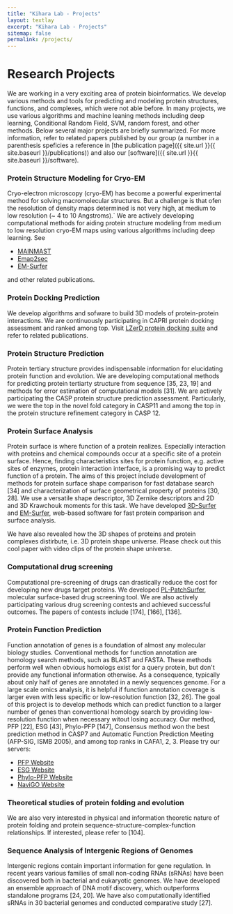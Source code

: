 ```yaml
---
title: "Kihara Lab - Projects"
layout: textlay
excerpt: "Kihara Lab - Projects"
sitemap: false
permalink: /projects/
---
```


# Research Projects

We are working in a very exciting area of protein bioinformatics. We develop various methods and tools for predicting and modeling protein structures, functions, and complexes, which were not able before. In many projects, we use various algorithms and machine leaning methods including deep learning, Conditional Random Field, SVM, random forest, and other methods. 
Below several major projects are briefly summarized. For more information, refer to related papers published by our group (a number in a parenthesis speficies a reference in [the publication page]({{ site.url }}{{ site.baseurl }}/publications)) and also our [software]({{ site.url }}{{ site.baseurl }}/software).

### Protein Structure Modeling for Cryo-EM

Cryo-electron microscopy (cryo-EM) has become a powerful experimental method for solving macromolecular structures. But a challenge is that ofen the resolution of density maps determined is not very high, at medium to low resolution (~ 4 to 10 Angstroms).` We are actively developing computational methods for aiding protein structure modeling from medium to low resolution cryo-EM maps using various algorithms including deep learning. See

- [MAINMAST](https://kiharalab.org/emsuites/mainmast.php)
- [Emap2sec](https://kiharalab.org/emsuites/emap2sec.php)
- [EM-Surfer](https://kiharalab.org/em-surfer/)

and other related publications.

### Protein Docking Prediction

We develop algorithms and sofware to build 3D models of protein-protein interactions. We are continuously participating in CAPRI protein docking assessment and ranked among top. Visit [LZerD protein docking suite](https://kiharalab.org/proteindocking/) and refer to related publications.

### Protein Structure Prediction

Protein tertiary structure provides indispensable information for elucidating protein function and evolution. We are developing computational methods for predicting protein tertiarty structure from sequence [35, 23, 19] and methods for error estimation of computational models [31]. We are actively participating the CASP protein structure prediction assessment. Particularly, we were the top in the novel fold category in CASP11 and among the top in the protein structure refinement category in CASP 12.

### Protein Surface Analysis

Protein surface is where function of a protein realizes. Especially interaction with proteins and chemical compounds occur at a specific site of a protein surface. Hence, finding characteristics sites for protein function, e.g. active sites of enzymes, protein interaction interface, is a promising way to predict function of a protein. The aims of this project include development of methods for protein surface shape comparison for fast database search [34] and characterization of surface geometrical property of proteins [30, 28]. We use a versatile shape descriptor, 3D Zernike descriptors and 2D and 3D Krawchouk moments for this task. We have developed [3D-Surfer](https://kiharalab.org/3d-surfer/) and [EM-Surfer](https://kiharalab.org/em-surfer/), web-based software for fast protein comparison and surface analysis.

We have also revealed how the 3D shapes of proteins and protein complexes distirbute, i.e. 3D protein shape universe. Please check out this cool paper with video clips of the protein shape universe.

### Computational drug screening

Computational pre-screening of drugs can drastically reduce the cost for developing new drugs target proteins. We developed [PL-PatchSurfer](https://kiharalab.org/plps2/), molecular surface-based drug screening tool. We are also actively participating various drug screening contests and achieved successful outcomes. The papers of contests include [174], [166], [136].

### Protein Function Prediction

Function annotation of genes is a foundation of almost any molecular biology studies. Conventional methods for function annotation are homology search methods, such as BLAST and FASTA. These methods perform well when obvious homologs exist for a query protein, but don't provide any functional information otherwise. As a consequence, typically about only half of genes are annotated in a newly sequences genome. For a large scale omics analysis, it is helpful if function annotation coverage is larger even with less specific or low-resolution function [32, 26]. The goal of this project is to develop methods which can predict function to a larger number of genes than conventional homology search by providing low-resolution function when necessary witout losing accuracy. Our method, PFP [22], ESG [43], Phylo-PFP [147], Consensus method won the best prediction method in CASP7 and Automatic Function Prediction Meeting (AFP-SIG, ISMB 2005), and among top ranks in CAFA1, 2, 3. Please try our servers:

- [PFP Website](https://kiharalab.org/web/pfp.php)
- [ESG Website](https://kiharalab.org/web/esg.php)
- [Phylo-PFP Website](https://kiharalab.org/phylo_pfp.php)
- [NaviGO Website](https://kiharalab.org/web/navigo/views/goset.php)

### Theoretical studies of protein folding and evolution

We are also very interested in physical and information theoretic nature of protein folding and protein sequence-structure-complex-function relationships. If interested, please refer to [104].

### Sequence Analysis of Intergenic Regions of Genomes

Intergenic regions contain important information for gene regulation. In recent years various families of small non-coding RNAs (sRNAs) have been discovered both in bacterial and eukaryotic genomes. We have developed an ensemble approach of DNA motif discovery, which outperforms standalone programs [24, 20]. We have also computationally identified sRNAs in 30 bacterial genomes and conducted comparative study [27].
